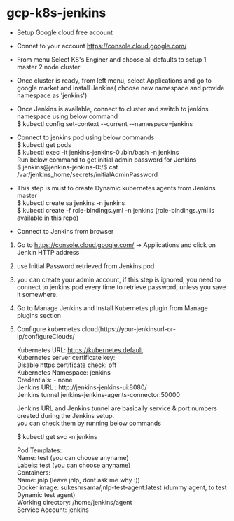 # gcp-k8s-jenkins

* Setup Google cloud free account  
* Connet to your account https://console.cloud.google.com/
* From menu Select K8's Enginer and choose all defaults to setup 1 master 2 node cluster  
  
* Once cluster is ready, from left menu, select Applications and go to google market and install Jenkins( choose new namespace and provide namespace as 'jenkins')  
* Once Jenkins is available, connect to cluster and switch to jenkins namespace using below command  
 $ kubectl config set-context --current --namespace=jenkins  
* Connect to jenkins pod using below commands  
 $ kubectl get pods  
 $ kubectl exec -it jenkins-jenkins-0 /bin/bash -n jenkins  
 Run below command to get initial admin password for Jenkins  
 $ jenkins@jenkins-jenkins-0:/$ cat /var/jenkins_home/secrets/initialAdminPassword  
 
 * This step is must to create Dynamic kubernetes agents from Jenkins master  
 $ kubectl create sa jenkins -n jenkins  
 $ kubectl create -f role-bindings.yml -n jenkins (role-bindings.yml is available in this repo)
 
 * Connect to Jenkins from browser  
 1. Go to https://console.cloud.google.com/ -> Applications and click on Jenkin HTTP address  
 2. use Initial Password retrieved from Jenkins pod  
 3. you can create your admin account, if this step is ignored, you need to connect to jenkins pod every time to retrieve password, unless you save it somewhere.  
 4. Go to Manage Jenkins and Install Kubernetes plugin from Manage plugins section  
 5. Configure kubernetes cloud(https://your-jenkinsurl-or-ip/configureClouds/  

    Kubernetes URL: https://kubernetes.default  
    Kubernetes server certificate key:  
    Disable https certificate check: off  
    Kubernetes Namespace: jenkins  
    Credentials: - none  
    Jenkins URL	: http://jenkins-jenkins-ui:8080/  
    Jenkins tunnel	jenkins-jenkins-agents-connector:50000  
    
    Jenkins URL and Jenkins tunnel are basically service & port numbers created during the Jenkins setup.  
    you can check them by running below commands  
    
    $ kubectl get svc -n jenkins
    
    Pod Templates:  
    Name: test (you can choose anyname)  
    Labels: test (you can choose anyname)  
    Containers:  
    Name: jnlp (leave jnlp, dont ask me why :))  
    Docker image: sukeshrsama/jnlp-test-agent:latest (dummy agent, to test Dynamic test agent)  
    Working directory: /home/jenkins/agent  
    Service Account: jenkins  
    
 
 
